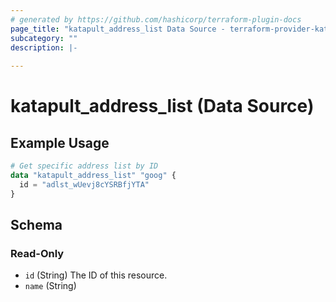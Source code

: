 ```yaml
---
# generated by https://github.com/hashicorp/terraform-plugin-docs
page_title: "katapult_address_list Data Source - terraform-provider-katapult"
subcategory: ""
description: |-
  
---
```


# katapult_address_list (Data Source)



## Example Usage

```terraform
# Get specific address list by ID
data "katapult_address_list" "goog" {
  id = "adlst_wUevj8cYSRBfjYTA"
}
```

<!-- schema generated by tfplugindocs -->
## Schema

### Read-Only

- `id` (String) The ID of this resource.
- `name` (String)
